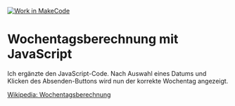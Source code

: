 [![Work in MakeCode](https://classroom.github.com/assets/work-in-make-code-8824cc13a1a3f34ffcd245c82f0ae96fdae6b7d554b6539aec3a03a70825519c.svg)](https://classroom.github.com/online_ide?assignment_repo_id=19476645&assignment_repo_type=AssignmentRepo)
# Wochentagsberechnung mit JavaScript

Ich ergänzte den JavaScript-Code. Nach Auswahl eines Datums und Klicken des Absenden-Buttons wird nun der korrekte Wochentag angezeigt.


[Wikipedia: Wochentagsberechnung](https://de.wikipedia.org/wiki/Wochentagsberechnung)
